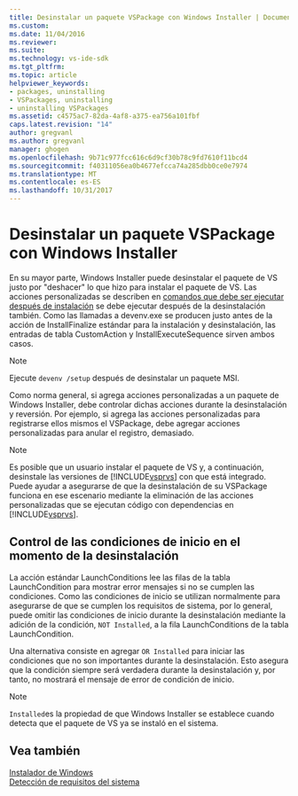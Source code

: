 ```yaml
---
title: Desinstalar un paquete VSPackage con Windows Installer | Documentos de Microsoft
ms.custom: 
ms.date: 11/04/2016
ms.reviewer: 
ms.suite: 
ms.technology: vs-ide-sdk
ms.tgt_pltfrm: 
ms.topic: article
helpviewer_keywords:
- packages, uninstalling
- VSPackages, uninstalling
- uninstalling VSPackages
ms.assetid: c4575ac7-82da-4af8-a375-ea756a101fbf
caps.latest.revision: "14"
author: gregvanl
ms.author: gregvanl
manager: ghogen
ms.openlocfilehash: 9b71c977fcc616c6d9cf30b78c9fd7610f11bcd4
ms.sourcegitcommit: f40311056ea0b4677efcca74a285dbb0ce0e7974
ms.translationtype: MT
ms.contentlocale: es-ES
ms.lasthandoff: 10/31/2017
---
```

# <a name="uninstalling-a-vspackage-with-windows-installer"></a>Desinstalar un paquete VSPackage con Windows Installer
En su mayor parte, Windows Installer puede desinstalar el paquete de VS justo por "deshacer" lo que hizo para instalar el paquete de VS. Las acciones personalizadas se describen en [comandos que debe ser ejecutar después de instalación](../../extensibility/internals/commands-that-must-be-run-after-installation.md) se debe ejecutar después de la desinstalación también. Como las llamadas a devenv.exe se producen justo antes de la acción de InstallFinalize estándar para la instalación y desinstalación, las entradas de tabla CustomAction y InstallExecuteSequence sirven ambos casos.  
  
> [!NOTE]
>  Ejecute `devenv /setup` después de desinstalar un paquete MSI.  
  
 Como norma general, si agrega acciones personalizadas a un paquete de Windows Installer, debe controlar dichas acciones durante la desinstalación y reversión. Por ejemplo, si agrega las acciones personalizadas para registrarse ellos mismos el VSPackage, debe agregar acciones personalizadas para anular el registro, demasiado.  
  
> [!NOTE]
>  Es posible que un usuario instalar el paquete de VS y, a continuación, desinstale las versiones de [!INCLUDE[vsprvs](../../code-quality/includes/vsprvs_md.md)] con que está integrado. Puede ayudar a asegurarse de que la desinstalación de su VSPackage funciona en ese escenario mediante la eliminación de las acciones personalizadas que se ejecutan código con dependencias en [!INCLUDE[vsprvs](../../code-quality/includes/vsprvs_md.md)].  
  
## <a name="handling-launch-conditions-at-uninstall-time"></a>Control de las condiciones de inicio en el momento de la desinstalación  
 La acción estándar LaunchConditions lee las filas de la tabla LaunchCondition para mostrar error mensajes si no se cumplen las condiciones. Como las condiciones de inicio se utilizan normalmente para asegurarse de que se cumplen los requisitos de sistema, por lo general, puede omitir las condiciones de inicio durante la desinstalación mediante la adición de la condición, `NOT Installed`, a la fila LaunchConditions de la tabla LaunchCondition.  
  
 Una alternativa consiste en agregar `OR Installed` para iniciar las condiciones que no son importantes durante la desinstalación. Esto asegura que la condición siempre será verdadera durante la desinstalación y, por tanto, no mostrará el mensaje de error de condición de inicio.  
  
> [!NOTE]
>  `Installed`es la propiedad de que Windows Installer se establece cuando detecta que el paquete de VS ya se instaló en el sistema.  
  
## <a name="see-also"></a>Vea también  
 [Instalador de Windows](http://msdn.microsoft.com/en-us/187d8965-c79d-4ecb-8689-10930fa8b3b5)   
 [Detección de requisitos del sistema](../../extensibility/internals/detecting-system-requirements.md)